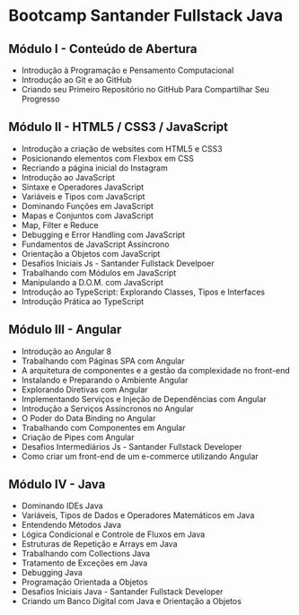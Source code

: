 # Bootcamp Santander Fullstack Java

## Módulo I - Conteúdo de Abertura

- Introdução à Programação e Pensamento Computacional
- Introdução ao Git e ao GitHub
- Criando seu Primeiro Repositório no GitHub Para Compartilhar Seu Progresso

## Módulo II - HTML5 / CSS3 / JavaScript

- Introdução a criação de websites com HTML5 e CSS3
- Posicionando elementos com Flexbox em CSS
- Recriando a página inicial do Instagram
- Introdução ao JavaScript
- Sintaxe e Operadores JavaScript
- Variáveis e Tipos com JavaScript
- Dominando Funções em JavaScript
- Mapas e Conjuntos com JavaScript
- Map, Filter e Reduce
- Debugging e Error Handling com JavaScript
- Fundamentos de JavaScript Assíncrono
- Orientação a Objetos com JavaScript
- Desafios Iniciais Js - Santander Fullstack Develpoer
- Trabalhando com Módulos em JavaScript
- Manipulando a D.O.M. com JavaScript
- Introdução ao TypeScript: Explorando Classes, Tipos e Interfaces
- Introdução Prática ao TypeScript

## Módulo III - Angular

- Introdução ao Angular 8
- Trabalhando com Páginas SPA com Angular
- A arquitetura de componentes e a gestão da complexidade no front-end
- Instalando e Preparando o Ambiente Angular
- Explorando Diretivas com Angular
- Implementando Serviços e Injeção de Dependências com Angular
- Introdução a Serviços Assíncronos no Angular
- O Poder do Data Binding no Angular
- Trabalhando com Componentes em Angular
- Criação de Pipes com Angular
- Desafios Intermediários Js - Santander Fullstack Developer
- Como criar um front-end de um e-commerce utilizando Angular

## Módulo IV - Java

- Dominando IDEs Java
- Variáveis, Tipos de Dados e Operadores Matemáticos em Java
- Entendendo Métodos Java
- Lógica Condicional e Controle de Fluxos em Java
- Estruturas de Repetição e Arrays em Java
- Trabalhando com Collections Java
- Tratamento de Exceções em Java
- Debugging Java
- Programação Orientada a Objetos
- Desafios Iniciais Java - Santander Fullstack Developer
- Criando um Banco Digital com Java e Orientação a Objetos